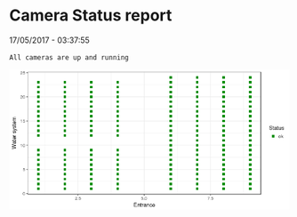 Camera Status report
================
17/05/2017 - 03:37:55

    All cameras are up and running

![](camreport_files/figure-markdown_github/unnamed-chunk-2-1.png)

